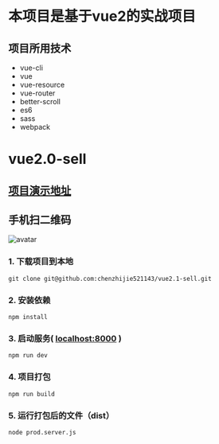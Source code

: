 # 本项目是基于vue2的实战项目
## 项目所用技术
* vue-cli
* vue
* vue-resource
* vue-router
* better-scroll
* es6
* sass
* webpack

# vue2.0-sell
## [项目演示地址](https://chenzhijie521143.github.io/vue2.1-sell/index.html#/goods)
## 手机扫二维码
![avatar](https://github.com/chenzhijie521143/vue2.1-sell/blob/gh-pages/static/demo.png)
### 1. 下载项目到本地
```
git clone git@github.com:chenzhijie521143/vue2.1-sell.git
```
### 2. 安装依赖
```
npm install 
```
### 3. 启动服务( [localhost:8000](localhost:8000) )
```
npm run dev
```
### 4. 项目打包
```
npm run build 
```
### 5. 运行打包后的文件（dist）
```
node prod.server.js 
```
